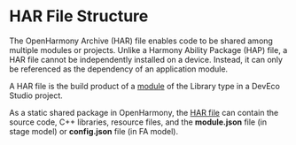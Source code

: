 # HAR File Structure


The OpenHarmony Archive (HAR) file enables code to be shared among multiple modules or projects. Unlike a Harmony Ability Package (HAP) file, a HAR file cannot be independently installed on a device. Instead, it can only be referenced as the dependency of an application module.


A HAR file is the build product of a [module](https://developer.harmonyos.com/en/docs/documentation/doc-guides-V3/ohos-adding-deleting-module-0000001218760594-V3) of the Library type in a DevEco Studio project.


As a static shared package in OpenHarmony, the [HAR file](https://developer.harmonyos.com/en/docs/documentation/doc-guides/ohos-development-npm-package-0000001222578434) can contain the source code, C++ libraries, resource files, and the **module.json** file (in stage model) or **config.json** file (in FA model).
